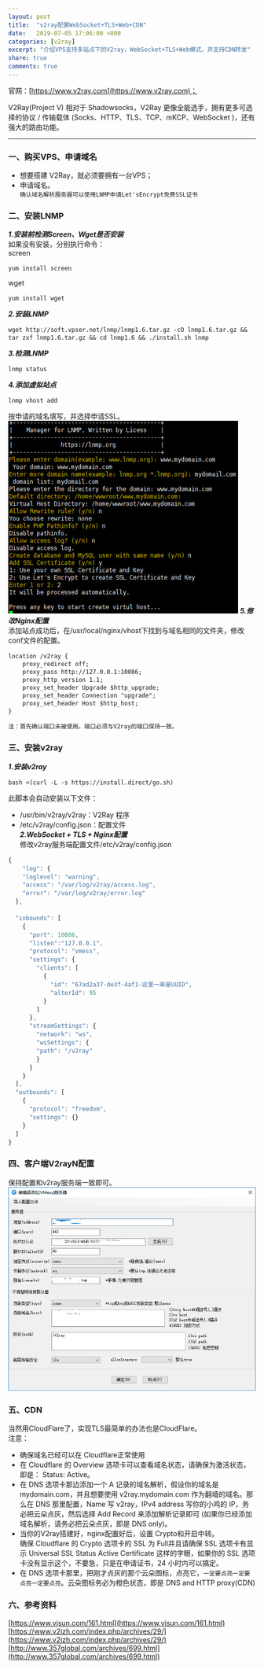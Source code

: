 ```yaml
---
layout: post
title:  "v2ray配置WebSocket+TLS+Web+CDN"
date:   2019-07-05 17:06:00 +800
categories: [v2ray]
excerpt: "介绍VPS支持多站点下的V2ray，WebSocket+TLS+Web模式，并支持CDN转发"
share: true
comments: true
---
```

官网：[https://www.v2ray.com](https://www.v2ray.com)；

V2Ray(Project V) 相对于 Shadowsocks，V2Ray 更像全能选手，拥有更多可选择的协议 / 传输载体 (Socks、HTTP、TLS、TCP、mKCP、WebSocket )，还有强大的路由功能。

<!--more-->

---
### 一、购买VPS、申请域名
* 想要搭建 V2Ray，就必须要拥有一台VPS；
* 申请域名。  
`确认域名解析服务器可以使用LNMP申请Let'sEncrypt免费SSL证书`

### 二、安装LNMP
***1.安装前检测Screen、Wget是否安装***  
如果没有安装，分别执行命令：  
screen
~~~ dos
yum install screen
~~~ 
wget
~~~ dos
yum install wget
~~~
***2.安装LNMP***  
~~~ dos
wget http://soft.vpser.net/lnmp/lnmp1.6.tar.gz -cO lnmp1.6.tar.gz && tar zxf lnmp1.6.tar.gz && cd lnmp1.6 && ./install.sh lnmp
~~~
***3.检测LNMP*** 
~~~ dos
lnmp status
~~~
***4.添加虚拟站点*** 
~~~ dos
lnmp vhost add
~~~
按申请的域名填写，并选择申请SSL。
![Smithsonian Image](/img/lnmp_vhost_add.jpg)
***5.修改Nginx配置***  
添加站点成功后，在/usr/local/nginx/vhost下找到与域名相同的文件夹，修改conf文件的配置。
~~~ dos
location /v2ray { 
	proxy_redirect off;
	proxy_pass http://127.0.0.1:10086;
	proxy_http_version 1.1;
	proxy_set_header Upgrade $http_upgrade;
	proxy_set_header Connection "upgrade";
	proxy_set_header Host $http_host;
}
~~~
`注：首先确认端口未被使用。端口必须与V2ray的端口保持一致。`


### 三、安装v2ray
***1.安装v2ray***
~~~ dos
bash <(curl -L -s https://install.direct/go.sh)
~~~
此脚本会自动安装以下文件：
* /usr/bin/v2ray/v2ray：V2Ray 程序
* /etc/v2ray/config.json：配置文件  
***2.WebSocket + TLS + Nginx配置***  
修改v2ray服务端配置文件/etc/v2ray/config.json
~~~ JavaScript
{
    "log": {
    "loglevel": "warning",
    "access": "/var/log/v2ray/access.log", 
    "error": "/var/log/v2ray/error.log"
  },

  "inbounds": [
    {
      "port": 10086,
      "listen":"127.0.0.1",
      "protocol": "vmess",
      "settings": {
        "clients": [
          {
            "id": "67ad2a37-de3f-4af1-这里一串是UUID",
            "alterId": 95
          }
        ]
      },
      "streamSettings": {
        "network": "ws",
        "wsSettings": {
        "path": "/v2ray"
        }
      }
    }
  ],
  "outbounds": [
    {
      "protocol": "freedom",
      "settings": {}
    }
  ]
}
~~~
### 四、客户端V2rayN配置
保持配置和v2ray服务端一致即可。  
![图片](/img/v2rayN_set.jpg)
### 五、CDN
当然用CloudFlare了，实现TLS最简单的办法也是CloudFlare。  
注意：  
* 确保域名已经可以在 Cloudflare正常使用  
* 在 Cloudflare 的 Overview 选项卡可以查看域名状态，请确保为激活状态，即是： Status: Active。  
* 在 DNS 选项卡那边添加一个 A 记录的域名解析，假设你的域名是 mydomain.com，并且想要使用 v2ray.mydomain.com 作为翻墙的域名。那么在 DNS 那里配置，Name 写 v2ray，IPv4 address 写你的小鸡的 IP，务必把云朵点灰，然后选择 Add Record 来添加解析记录即可
(如果你已经添加域名解析，请务必把云朵点灰，即是 DNS only)。  
* 当你的V2ray搭建好，nginx配置好后，设置 Crypto和开启中转。  
确保 Cloudflare 的 Crypto 选项卡的 SSL 为 Full并且请确保 SSL 选项卡有显示 Universal SSL Status Active Certificate 这样的字眼，如果你的 SSL 选项卡没有显示这个，不要急，只是在申请证书，24 小时内可以搞定。  
* 在 DNS 选项卡那里，把刚才点灰的那个云朵图标，点亮它，`一定要点亮一定要点亮一定要点亮`。云朵图标务必为橙色状态，即是 DNS and HTTP proxy(CDN)

### 六、参考资料
[https://www.vjsun.com/161.html](https://www.vjsun.com/161.html)  
[https://www.v2izh.com/index.php/archives/29/](https://www.v2izh.com/index.php/archives/29/)  
[http://www.357global.com/archives/699.html](http://www.357global.com/archives/699.html)


[jekyll]:      http://jekyllrb.com
[jekyll-gh]:   https://github.com/jekyll/jekyll
[jekyll-help]: https://github.com/jekyll/jekyll-help

